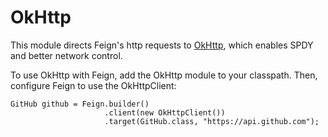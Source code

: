 OkHttp
===================

This module directs Feign's http requests to [OkHttp](http://square.github.io/okhttp/), which enables SPDY and better network control.

To use OkHttp with Feign, add the OkHttp module to your classpath. Then, configure Feign to use the OkHttpClient:

```javad
GitHub github = Feign.builder()
                     .client(new OkHttpClient())
                     .target(GitHub.class, "https://api.github.com");
```
